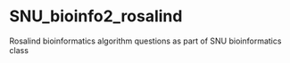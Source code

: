 # SNU_bioinfo2_rosalind
Rosalind bioinformatics algorithm questions as part of SNU bioinformatics class
